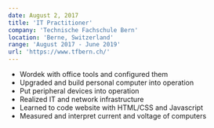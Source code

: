 ```yaml
---
date: August 2, 2017
title: 'IT Practitioner'
company: 'Technische Fachschule Bern'
location: 'Berne, Switzerland'
range: 'August 2017 - June 2019'
url: 'https://www.tfbern.ch/'
---
```


-   Wordek with office tools and configured them
-   Upgraded and build personal computer into operation
-   Put peripheral devices into operation
-   Realized IT and network infrastructure
-   Learned to code website with HTML/CSS and Javascript
-   Measured and interpret current and voltage of computers
